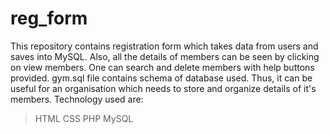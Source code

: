 # reg_form
This repository contains registration form which takes data from users and saves into MySQL. Also, all 
the details of members can be seen by clicking on view members. One can search and delete members with help
buttons provided. gym.sql file contains schema of database used.
Thus, it can be useful for an organisation which needs to store and organize details of it's members.
Technology used are:
>HTML
>CSS
>PHP
>MySQL 
